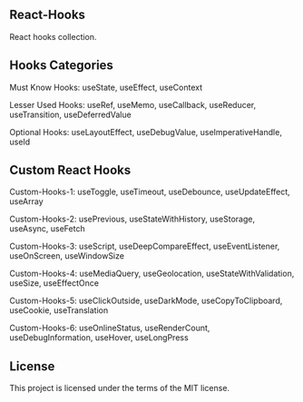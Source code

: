 ## React-Hooks

React hooks collection.


## Hooks Categories

Must Know Hooks: useState, useEffect, useContext

Lesser Used Hooks: useRef, useMemo, useCallback, useReducer, useTransition, useDeferredValue

Optional Hooks: useLayoutEffect, useDebugValue, useImperativeHandle, useId


## Custom React Hooks

Custom-Hooks-1: useToggle, useTimeout, useDebounce, useUpdateEffect, useArray

Custom-Hooks-2: usePrevious, useStateWithHistory, useStorage, useAsync, useFetch

Custom-Hooks-3: useScript, useDeepCompareEffect, useEventListener, useOnScreen, useWindowSize

Custom-Hooks-4: useMediaQuery, useGeolocation, useStateWithValidation, useSize, useEffectOnce

Custom-Hooks-5: useClickOutside, useDarkMode, useCopyToClipboard, useCookie, useTranslation

Custom-Hooks-6: useOnlineStatus, useRenderCount, useDebugInformation, useHover, useLongPress


## License
This project is licensed under the terms of the MIT license.
